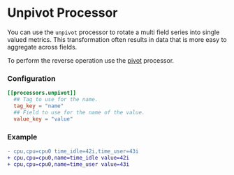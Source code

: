 # Unpivot Processor

You can use the `unpivot` processor to rotate a multi field series into single valued metrics.  This transformation often results in data that is more easy to aggregate across fields.

To perform the reverse operation use the [pivot] processor.

### Configuration

```toml
[[processors.unpivot]]
  ## Tag to use for the name.
  tag_key = "name"
  ## Field to use for the name of the value.
  value_key = "value"
```

### Example

```diff
- cpu,cpu=cpu0 time_idle=42i,time_user=43i
+ cpu,cpu=cpu0,name=time_idle value=42i
+ cpu,cpu=cpu0,name=time_user value=43i
```

[pivot]: /plugins/processors/pivot/README.md

